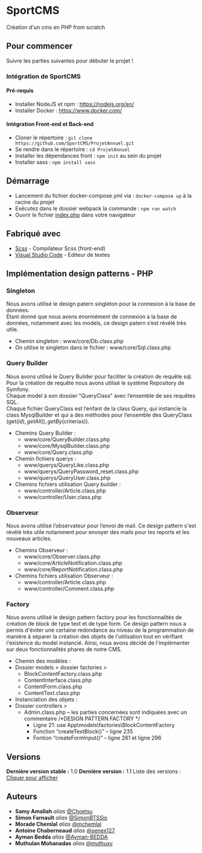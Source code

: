 # SportCMS

Création d'un cms en PHP from scratch

## Pour commencer

Suivre les parties suivantes pour débuter le projet !

### Intégration de SportCMS

#### Pré-requis

- Installer NodeJS et npm : https://nodejs.org/en/
- Installer Docker : https://www.docker.com/

#### Intégration Front-end et Back-end

- Cloner le répertoire : ``git clone https://github.com/SportCMS/ProjetAnnuel.git``
- Se rendre dans le répertoire : ``cd ProjetAnnuel``
- Installer les dépendances front : ``npm init`` au sein du projet
- Installer sass : ``npm install sass``  

## Démarrage

- Lancement du fichier docker-compose.yml via : ``docker-compose up`` à la racine du projet
- Exécutez dans le dossier webpack la commande : ``npm run watch``
- Ouvrir le fichier [index.php](index.php) dans votre navigateur

## Fabriqué avec

* [Scss](https://sass-lang.com/) - Compilateur Scss (front-end)
* [Visual Studio Code](https://code.visualstudio.com/) - Editeur de textes

## Implémentation design patterns - PHP

### Singleton 

Nous avons utilisé le design patern singleton pour la connexion à la base de données.  
Étant donné que nous avons énormément de connexion à la base de données, notamment avec les models, ce design patern s’est révélé très utile.  

- Chemin singleton : www/core/Db.class.php
- On utilise le singleton dans le fichier : www/core/Sql.class.php

### Query Builder

Nous avons utilisé le Query Builder pour faciliter la création de requête sql.  
Pour la création de requête nous avons utilisé le système Repository de Symfony.  
Chaque model à son dossier "QueryClass" avec l’ensemble de ses requêtes SQL.  
Chaque fichier QueryClass est l’enfant de la class Query, qui instancie la class MysqlBuilder et qui a des méthodes pour l’ensemble des QueryClass (get($id), getAll(), getBy($criterias)).   

- Chemins Query Builder : 
    - www/core/QueryBuilder.class.php
    - www/core/MysqlBuilder.class.php
    - www/core/Query.class.php
- Chemin fichiers querys :
    - www/querys/QueryLike.class.php
    - www/querys/QueryPassword_reset.class.php
    - www/querys/QueryUser.class.php
- Chemins fichiers utilisation Query builder :
    - www/controller/Article.class.php
    - www/controller/User.class.php

### Observeur 

Nous avons utilisé l’observateur pour l’envoi de mail. Ce design pattern s'est révélé très utile notamment pour envoyer des mails pour les reports et les nouveaux articles.

- Chemins Observeur :
    - www/core/Observer.class.php
    - www/core/ArticleNotification.class.php
    - www/core/ReportNotification.class.php
- Chemins fichiers utilisation Observeur :
    - www/controller/Article.class.php
    - www/controller/Comment.class.php

### Factory

Nous avons utilisé le design pattern factory pour les fonctionnalités de création de block de type text et de type form. 
Ce design pattern nous a permis d'éviter une certaine redondance au niveau de la programmation de manière à séparer la création des objets de l'utilisation tout en vérifiant l'existence du model instancié.
Ainsi, nous avons décidé de l'implémenter sur deux fonctionnalités phares de notre CMS.

- Chemin des modèles :
- Dossier models > dossier factories >
    - BlockContentFactory.class.php
    - ContentInterface.class.php
    - ContentForm.class.php
    - ContentText.class.php
- Instanciation des objets :
- Dossier controllers >
    - Admin.class.php – les parties concernées sont indiquées avec un commentaire /*DESIGN PATTERN FACTORY */
        - Ligne 21: use App\models\factories\BlockContentFactory
        - Fonction “createTextBlock()” – ligne 235
        - Fontion “createFormInput()” – ligne 281 et ligne 296

## Versions
**Dernière version stable :** 1.0
**Dernière version :** 1.1
Liste des versions : [Cliquer pour afficher](https://github.com/SportCMS/ProjetAnnuel/tags)

## Auteurs

* **Samy Amallah** _alias_ [@Choetsu](https://github.com/Choetsu)
* **Simon Farnault** _alias_ [@SimonBTSSio](https://github.com/SimonBTSSio)
* **Morade Chemlal** _alias_ [@mchemlal](https://github.com/mchemlal)
* **Antoine Chaberneaud** _alias_ [@senex127](https://github.com/senex127)
* **Ayman Bedda** _alias_ [@Ayman-BEDDA](https://github.com/Ayman-BEDDA)
* **Muthulan Mohanadas** _alias_ [@muthuxv](https://github.com/muthuxv)

